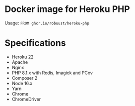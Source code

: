 # Docker image for Heroku PHP

Usage: `FROM ghcr.io/robuust/heroku-php`

# Specifications

* Heroku 22
* Apache
* Nginx
* PHP 8.1.x with Redis, Imagick and PCov
* Composer 2
* Node 16.x
* Yarn
* Chrome
* ChromeDriver
